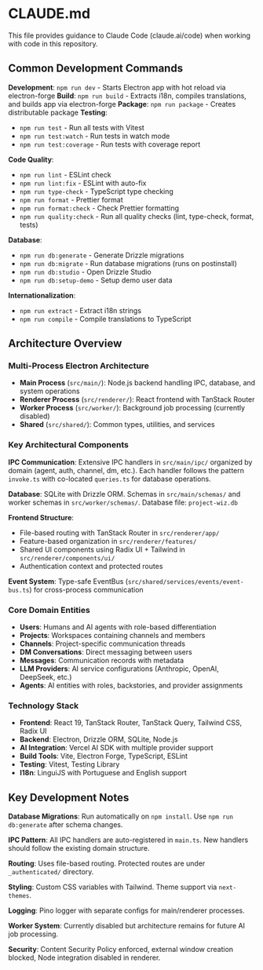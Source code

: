 # CLAUDE.md

This file provides guidance to Claude Code (claude.ai/code) when working with code in this repository.

## Common Development Commands

**Development**: `npm run dev` - Starts Electron app with hot reload via electron-forge
**Build**: `npm run build` - Extracts i18n, compiles translations, and builds app via electron-forge
**Package**: `npm run package` - Creates distributable package
**Testing**: 
- `npm run test` - Run all tests with Vitest
- `npm run test:watch` - Run tests in watch mode
- `npm run test:coverage` - Run tests with coverage report

**Code Quality**:
- `npm run lint` - ESLint check
- `npm run lint:fix` - ESLint with auto-fix
- `npm run type-check` - TypeScript type checking
- `npm run format` - Prettier format
- `npm run format:check` - Check Prettier formatting
- `npm run quality:check` - Run all quality checks (lint, type-check, format, tests)

**Database**:
- `npm run db:generate` - Generate Drizzle migrations
- `npm run db:migrate` - Run database migrations (runs on postinstall)
- `npm run db:studio` - Open Drizzle Studio
- `npm run db:setup-demo` - Setup demo user data

**Internationalization**:
- `npm run extract` - Extract i18n strings
- `npm run compile` - Compile translations to TypeScript

## Architecture Overview

### Multi-Process Electron Architecture
- **Main Process** (`src/main/`): Node.js backend handling IPC, database, and system operations
- **Renderer Process** (`src/renderer/`): React frontend with TanStack Router
- **Worker Process** (`src/worker/`): Background job processing (currently disabled)
- **Shared** (`src/shared/`): Common types, utilities, and services

### Key Architectural Components

**IPC Communication**: Extensive IPC handlers in `src/main/ipc/` organized by domain (agent, auth, channel, dm, etc.). Each handler follows the pattern `invoke.ts` with co-located `queries.ts` for database operations.

**Database**: SQLite with Drizzle ORM. Schemas in `src/main/schemas/` and worker schemas in `src/worker/schemas/`. Database file: `project-wiz.db`

**Frontend Structure**:
- File-based routing with TanStack Router in `src/renderer/app/`
- Feature-based organization in `src/renderer/features/`
- Shared UI components using Radix UI + Tailwind in `src/renderer/components/ui/`
- Authentication context and protected routes

**Event System**: Type-safe EventBus (`src/shared/services/events/event-bus.ts`) for cross-process communication

### Core Domain Entities
- **Users**: Humans and AI agents with role-based differentiation
- **Projects**: Workspaces containing channels and members  
- **Channels**: Project-specific communication threads
- **DM Conversations**: Direct messaging between users
- **Messages**: Communication records with metadata
- **LLM Providers**: AI service configurations (Anthropic, OpenAI, DeepSeek, etc.)
- **Agents**: AI entities with roles, backstories, and provider assignments

### Technology Stack
- **Frontend**: React 19, TanStack Router, TanStack Query, Tailwind CSS, Radix UI
- **Backend**: Electron, Drizzle ORM, SQLite, Node.js
- **AI Integration**: Vercel AI SDK with multiple provider support
- **Build Tools**: Vite, Electron Forge, TypeScript, ESLint
- **Testing**: Vitest, Testing Library
- **I18n**: LinguiJS with Portuguese and English support

## Key Development Notes

**Database Migrations**: Run automatically on `npm install`. Use `npm run db:generate` after schema changes.

**IPC Pattern**: All IPC handlers are auto-registered in `main.ts`. New handlers should follow the existing domain structure.

**Routing**: Uses file-based routing. Protected routes are under `_authenticated/` directory.

**Styling**: Custom CSS variables with Tailwind. Theme support via `next-themes`.

**Logging**: Pino logger with separate configs for main/renderer processes.

**Worker System**: Currently disabled but architecture remains for future AI job processing.

**Security**: Content Security Policy enforced, external window creation blocked, Node integration disabled in renderer.